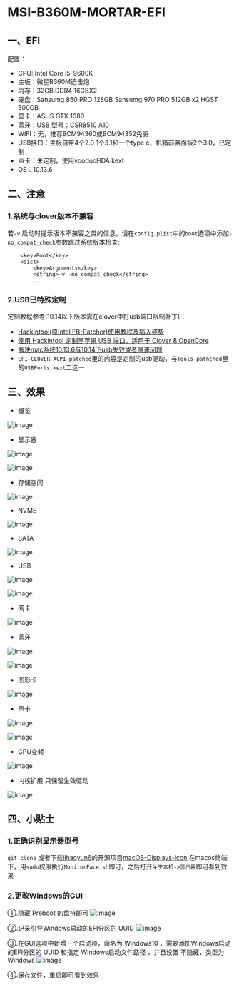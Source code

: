 # MSI-B360M-MORTAR-EFI

## 一、EFI

配置：

- CPU:  Intel Core i5-9600K
- 主板：微星B360M迫击炮
- 内存：32GB DDR4 16GBX2
- 硬盘：Sansumg 850 PRO 128GB
        Sansumg 970 PRO 512GB x2
        HGST 500GB
- 显卡：ASUS GTX 1080
- 蓝牙：USB 型号：CSR8510 A10
- WIFI：无，推荐BCM94360或BCM94352免驱
- USB接口：主板自带4个2.0 1个3.1和一个type c，机箱前置面板2个3.0，已定制
- 声卡：未定制，使用voodooHDA.kext
- OS：10.13.6

## 二、注意

### 1.系统与clover版本不兼容

若`-v` 启动时提示版本不兼容之类的信息，请在`config.plist`中的`boot`选项中添加`-no_compat_check`参数跳过系统版本检查:
```
	<key>Boot</key>
	<dict>
		<key>Arguments</key>
		<string>-v -no_compat_check</string>
        ....
```

### 2.USB已特殊定制

定制教程参考(10.14以下版本需在clover中打usb端口限制补丁)：

- [Hackintool(原Intel FB-Patcher)使用教程及插入姿势](https://blog.daliansky.net/Intel-FB-Patcher-tutorial-and-insertion-pose.html)
- [使用 Hackintool 定制黑苹果 USB 端口，适用于 Clover & OpenCore](https://heipg.cn/tutorial/custom-usbports-for-hackintosh.html)
- [解决mac系统10.13.6与10.14下usb失效或者降速问题](https://blog.csdn.net/haoran61/article/details/84679957)
- `EFI-CLOVER-ACPI-patched`里的内容是定制的usb驱动，与`Tools-pathched`里的`USBPorts.kext`二选一

## 三、效果

- 概览

![image](images/概览.png)

- 显示器

![image](images/显示器.png)

![image](images/显示器-1.png)

- 存储空间

![image](images/存储空间.png)

- NVME

![image](images/NVME.png)

- SATA

![image](images/SATA.png)

- USB

![image](images/USB.png)

![image](images/USB情况.png)

- 网卡

![image](images/网卡.png)

- 蓝牙

![image](images/蓝牙.png)

![image](images/蓝牙连接.png)

- 图形卡

![image](images/图形卡.png)

- 声卡

![image](images/声卡.png)

![image](images/音频.png)

- CPU变频

![image](images/变频.png)

- 内核扩展,只保留生效驱动

![image](images/内核扩展.png)

## 四、小贴士

### 1.正确识别显示器型号
`git clone` 或者下载[lihaoyun6](https://github.com/lihaoyun6)的开源项目[macOS-Displays-icon](https://github.com/lihaoyun6/macOS-Displays-icon),在macos终端下，用`sudo`权限执行`MonitorFace.sh`即可，之后打开`关于本机->显示器`即可看到效果

### 2.更改Windows的GUI

①.隐藏 Preboot 的盘符即可
![image](images/windows-1.png)

②.记录引导Windows启动的EFI分区的 UUID
![image](images/windows-2.png)

③.在GUI选项中新增一个启动项，命名为 Windows10 ，需要添加Windows启动的EFI分区的 UUID 和指定 Windows启动文件路径 ，并且设置 不隐藏，类型为 Windows
![image](images/windows-3.png)

④.保存文件，重启即可看到效果
